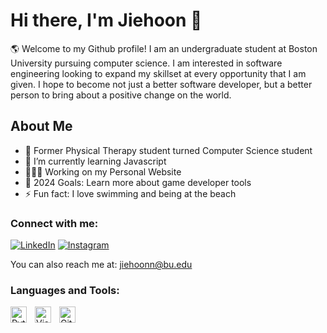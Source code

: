 # Hi there, I'm Jiehoon 👋 

🌎 Welcome to my Github profile! I am an undergraduate student at Boston University pursuing computer science. I am interested in software engineering looking to expand my skillset at every opportunity that I am given. I hope to become not just a better software developer, but a better person to bring about a positive change on the world.

## About Me

- 🫨 Former Physical Therapy student turned Computer Science student
- 🌱 I’m currently learning Javascript
- 👨🏻‍💻 Working on my Personal Website
- 🥅 2024 Goals: Learn more about game developer tools
- ⚡ Fun fact: I love swimming and being at the beach

### Connect with me:

[![LinkedIn](https://img.shields.io/badge/linkedin-%230077B5.svg?style=for-the-badge&logo=linkedin&logoColor=white)](https://www.linkedin.com/in/jiehoonlee2002/)
[![Instagram](https://img.shields.io/badge/Instagram-%23E4405F.svg?style=for-the-badge&logo=Instagram&logoColor=white)](https://www.instagram.com/jiehoon/)

You can also reach me at: jiehoonn@bu.edu

### Languages and Tools:

<img align="left" alt="Python" width="26px" src="https://s3.dualstack.us-east-2.amazonaws.com/pythondotorg-assets/media/files/python-logo-only.svg" style="padding-right:10px;" />
<img align="left" alt="Visual Studio Code" width="26px" src="https://cdn.jsdelivr.net/gh/devicons/devicon/icons/vscode/vscode-original.svg" style="padding-right:10px;" />
<img align="left" alt="GitHub" width="26px" src="https://user-images.githubusercontent.com/3369400/139447912-e0f43f33-6d9f-45f8-be46-2df5bbc91289.png" style="padding-right:10px;" />


